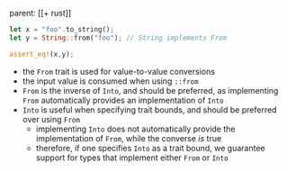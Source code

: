 parent: [[+ rust]]

```rust
let x = "foo".to_string();
let y = String::from("foo"); // String implements From

assert_eq!(x,y);
```

- the `From` trait is used for value-to-value conversions
- the input value is consumed when using `::from`
- `From` is the inverse of `Into`, and should be preferred, as implementing
  `From` automatically provides an implementation of `Into`
- `Into` is useful when specifying trait bounds, and should be preferred over
  using `From`
  - implementing `Into` does not automatically provide the implementation of
    `From`, while the converse _is_ true
  - therefore, if one specifies `Into` as a trait bound, we guarantee support
    for types that implement either `From` or `Into`
